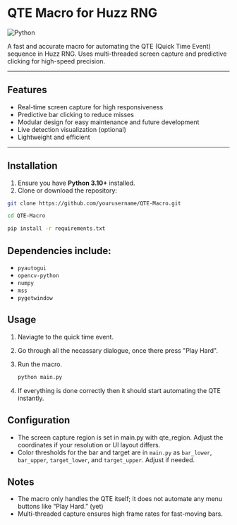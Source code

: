 # QTE Macro for Huzz RNG

![Python](https://img.shields.io/badge/python-3.10%2B-blue)

A fast and accurate macro for automating the QTE (Quick Time Event) sequence in Huzz RNG. Uses multi-threaded screen capture and predictive clicking for high-speed precision.

---

## Features

- Real-time screen capture for high responsiveness
- Predictive bar clicking to reduce misses
- Modular design for easy maintenance and future development
- Live detection visualization (optional)
- Lightweight and efficient

---

## Installation

1. Ensure you have **Python 3.10+** installed.
2. Clone or download the repository:

```bash
git clone https://github.com/yourusername/QTE-Macro.git

cd QTE-Macro

pip install -r requirements.txt
```
 ## Dependencies include:

 - `pyautogui`
 - `opencv-python`
 - `numpy`
 - `mss`
 - `pygetwindow`

 ## Usage

 1. Naviagte to the quick time event.

 2. Go through all the necassary dialogue, once there press "Play Hard".

 3. Run the macro.
    ```bash
    python main.py
    ```

5. If everything is done correctly then it should start automating the QTE instantly.

## Configuration

- The screen capture region is set in main.py with qte_region. Adjust the coordinates if your resolution or UI layout differs.
- Color thresholds for the bar and target are in `main.py` as `bar_lower`, `bar_upper`, `target_lower`, and `target_upper`. Adjust if needed.

## Notes

- The macro only handles the QTE itself; it does not automate any menu buttons like “Play Hard.” (yet)
- Multi-threaded capture ensures high frame rates for fast-moving bars.
